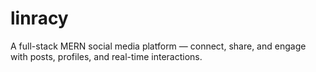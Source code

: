 # linracy
A full-stack MERN social media platform — connect, share, and engage with posts, profiles, and real-time interactions.

